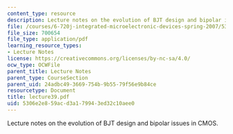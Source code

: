 ```yaml
---
content_type: resource
description: Lecture notes on the evolution of BJT design and bipolar issues in CMOS.
file: /courses/6-720j-integrated-microelectronic-devices-spring-2007/5306e2e859acd3a179943ed32c10aee0_lecture39.pdf
file_size: 700654
file_type: application/pdf
learning_resource_types:
- Lecture Notes
license: https://creativecommons.org/licenses/by-nc-sa/4.0/
ocw_type: OCWFile
parent_title: Lecture Notes
parent_type: CourseSection
parent_uid: 24adbc49-3669-754b-9b55-79f56e9b84ce
resourcetype: Document
title: lecture39.pdf
uid: 5306e2e8-59ac-d3a1-7994-3ed32c10aee0
---
```

Lecture notes on the evolution of BJT design and bipolar issues in CMOS.